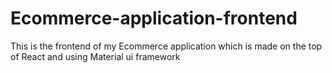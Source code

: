 # Ecommerce-application-frontend
This is the frontend of my Ecommerce application which is made on the top of React and using Material ui framework
